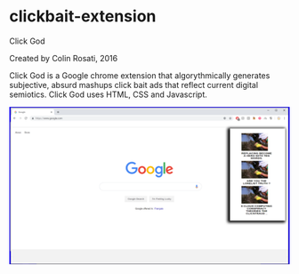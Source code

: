 # clickbait-extension

Click God 

Created by Colin Rosati, 2016

Click God is a Google chrome extension that algorythmically generates subjective, absurd mashups click bait ads that reflect current digital semiotics.
Click God uses HTML, CSS and Javascript.

![alt text](https://github.com/ColinRosati1/Click-God/blob/master/click-god.png)
